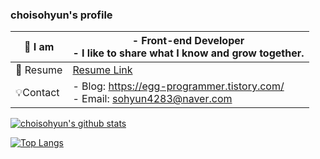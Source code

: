 ### choisohyun's profile

| 👀 I am      | - **Front-end Developer**<br>- I like to share what I know and grow together.              |
| ------------ | ------------------------------------------------------------------------------------------ |
| 🌈 Resume    | [Resume Link](https://egg-programmer.tistory.com/notice/308)  |
| 💡Contact    | - Blog: https://egg-programmer.tistory.com/<br>- Email: <a href="mailto:sohyun4283@naver.com">sohyun4283@naver.com</a>       |

[![choisohyun's github stats](https://github-readme-stats-git-master.choisohyun.vercel.app/api?username=choisohyun&show_icons=true)](https://github.com/choisohyun)

[![Top Langs](https://github-readme-stats.vercel.app/api/top-langs/?username=choisohyun&layout=compact)](https://github.com/choisohyun)

